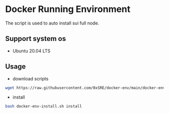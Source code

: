 # Docker Running Environment

The script is used to auto install sui full node.

## Support system os

* Ubuntu 20.04 LTS

## Usage

* download scripts

```bash
wget https://raw.githubusercontent.com/0xSRE/docker-env/main/docker-env-install.sh
```

* install

```bash
bash docker-env-install.sh install
```
